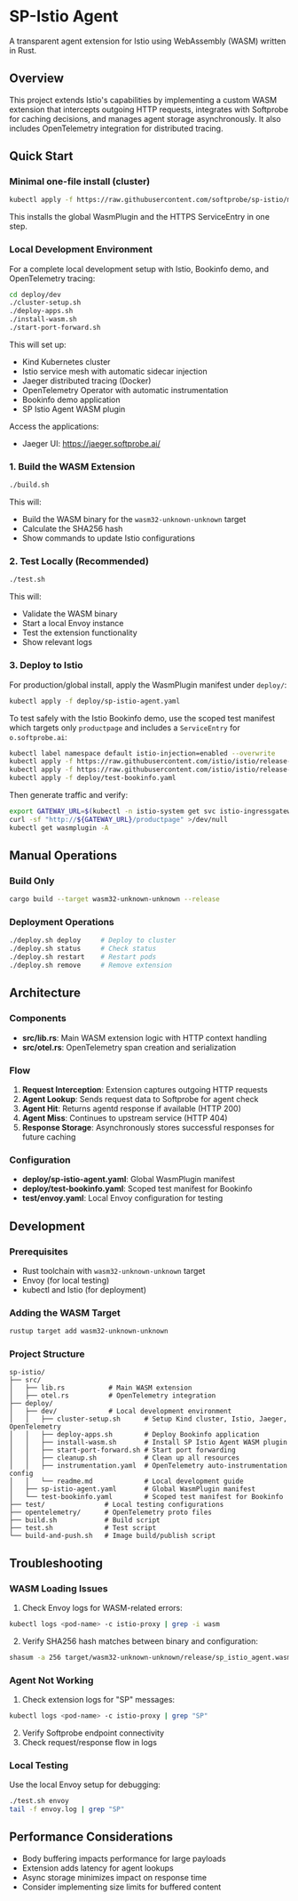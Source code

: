 # SP-Istio Agent

A transparent agent extension for Istio using WebAssembly (WASM) written in Rust.

## Overview

This project extends Istio's capabilities by implementing a custom WASM extension that intercepts outgoing HTTP requests, integrates with Softprobe for caching decisions, and manages agent storage asynchronously. It also includes OpenTelemetry integration for distributed tracing.

## Quick Start

### Minimal one-file install (cluster)

```bash
kubectl apply -f https://raw.githubusercontent.com/softprobe/sp-istio/main/deploy/sp-istio-agent-minimal.yaml
```

This installs the global WasmPlugin and the HTTPS ServiceEntry in one step.

### Local Development Environment

For a complete local development setup with Istio, Bookinfo demo, and OpenTelemetry tracing:

```bash
cd deploy/dev
./cluster-setup.sh
./deploy-apps.sh
./install-wasm.sh
./start-port-forward.sh
```

This will set up:
- Kind Kubernetes cluster
- Istio service mesh with automatic sidecar injection
- Jaeger distributed tracing (Docker)
- OpenTelemetry Operator with automatic instrumentation
- Bookinfo demo application
- SP Istio Agent WASM plugin

Access the applications:
- Jaeger UI: https://jaeger.softprobe.ai/

### 1. Build the WASM Extension

```bash
./build.sh
```

This will:
- Build the WASM binary for the `wasm32-unknown-unknown` target
- Calculate the SHA256 hash
- Show commands to update Istio configurations

### 2. Test Locally (Recommended)

```bash
./test.sh
```

This will:
- Validate the WASM binary
- Start a local Envoy instance
- Test the extension functionality
- Show relevant logs

### 3. Deploy to Istio

For production/global install, apply the WasmPlugin manifest under `deploy/`:

```bash
kubectl apply -f deploy/sp-istio-agent.yaml
```

To test safely with the Istio Bookinfo demo, use the scoped test manifest which targets only `productpage` and includes a `ServiceEntry` for `o.softprobe.ai`:

```bash
kubectl label namespace default istio-injection=enabled --overwrite
kubectl apply -f https://raw.githubusercontent.com/istio/istio/release-1.22/samples/bookinfo/platform/kube/bookinfo.yaml
kubectl apply -f https://raw.githubusercontent.com/istio/istio/release-1.22/samples/bookinfo/networking/bookinfo-gateway.yaml
kubectl apply -f deploy/test-bookinfo.yaml
```

Then generate traffic and verify:

```bash
export GATEWAY_URL=$(kubectl -n istio-system get svc istio-ingressgateway -o jsonpath='{.status.loadBalancer.ingress[0].ip}')
curl -sf "http://${GATEWAY_URL}/productpage" >/dev/null
kubectl get wasmplugin -A
```

## Manual Operations

### Build Only
```bash
cargo build --target wasm32-unknown-unknown --release
```

### Deployment Operations
```bash
./deploy.sh deploy     # Deploy to cluster
./deploy.sh status     # Check status
./deploy.sh restart    # Restart pods
./deploy.sh remove     # Remove extension
```

## Architecture

### Components

- **src/lib.rs**: Main WASM extension logic with HTTP context handling
- **src/otel.rs**: OpenTelemetry span creation and serialization

### Flow

1. **Request Interception**: Extension captures outgoing HTTP requests
2. **Agent Lookup**: Sends request data to Softprobe for agent check
3. **Agent Hit**: Returns agentd response if available (HTTP 200)
4. **Agent Miss**: Continues to upstream service (HTTP 404)
5. **Response Storage**: Asynchronously stores successful responses for future caching

### Configuration

- **deploy/sp-istio-agent.yaml**: Global WasmPlugin manifest
- **deploy/test-bookinfo.yaml**: Scoped test manifest for Bookinfo
- **test/envoy.yaml**: Local Envoy configuration for testing

## Development

### Prerequisites

- Rust toolchain with `wasm32-unknown-unknown` target
- Envoy (for local testing)
- kubectl and Istio (for deployment)

### Adding the WASM Target

```bash
rustup target add wasm32-unknown-unknown
```

### Project Structure

```
sp-istio/
├── src/
│   ├── lib.rs           # Main WASM extension
│   ├── otel.rs          # OpenTelemetry integration
├── deploy/
│   ├── dev/             # Local development environment
│   │   ├── cluster-setup.sh      # Setup Kind cluster, Istio, Jaeger, OpenTelemetry
│   │   ├── deploy-apps.sh        # Deploy Bookinfo application
│   │   ├── install-wasm.sh       # Install SP Istio Agent WASM plugin
│   │   ├── start-port-forward.sh # Start port forwarding
│   │   ├── cleanup.sh            # Clean up all resources
│   │   ├── instrumentation.yaml  # OpenTelemetry auto-instrumentation config
│   │   └── readme.md             # Local development guide
│   ├── sp-istio-agent.yaml       # Global WasmPlugin manifest
│   └── test-bookinfo.yaml        # Scoped test manifest for Bookinfo
├── test/               # Local testing configurations
├── opentelemetry/      # OpenTelemetry proto files
├── build.sh            # Build script
├── test.sh             # Test script
└── build-and-push.sh   # Image build/publish script
```

## Troubleshooting

### WASM Loading Issues

1. Check Envoy logs for WASM-related errors:
```bash
kubectl logs <pod-name> -c istio-proxy | grep -i wasm
```

2. Verify SHA256 hash matches between binary and configuration:
```bash
shasum -a 256 target/wasm32-unknown-unknown/release/sp_istio_agent.wasm
```

### Agent Not Working

1. Check extension logs for "SP" messages:
```bash
kubectl logs <pod-name> -c istio-proxy | grep "SP"
```

2. Verify Softprobe endpoint connectivity
3. Check request/response flow in logs

### Local Testing

Use the local Envoy setup for debugging:
```bash
./test.sh envoy
tail -f envoy.log | grep "SP"
```

## Performance Considerations

- Body buffering impacts performance for large payloads
- Extension adds latency for agent lookups
- Async storage minimizes impact on response time
- Consider implementing size limits for buffered content